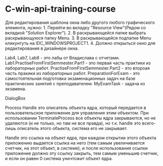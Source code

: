 # C-win-api-training-course

Для редактирования шаблона окна либо другого любого графического элемента, нужно:
	1. Перейти во вкладку "Resource View"(Рядом со вкладкой "Solution Explorer").
	2. В раскрывающейся папке выбрать раскрывающуюся папку Menu.
	3. В раскрывающейся подпапке Menu кликунтуть на IDC_WINDOWSPROJECT1.
	4. Должно открыться окно для редактирования в дизайнере окна.

Lab4, Lab7, Lab8 - это лабы от Владислава с отчетами.
Lab1.PractiseFromFirstSemmester.Part1 - это первая часть практики из лабораторных работ.
PractiseFromFirstSemmester.Part2 - это второая часть пракики из лабораторных работ.
PreparationForExam - это самостоятельная подготовка экзаменационных задач на базе практических занятий с преподавателем.
MyExamTask - задача из экзамена.
	
DialogBox

Process Handle это описатель объекта ядра, который передается в пользовательское приложение для управления этим объектом.
При использовании TerminateProcess все объекты ядра закрываются, но не удаляются (и не только, но там не все правда), но т.к. handle это всего-лишь описатель этого объекта, система его не закрывает.

Handle это ссылка на объект ядра, при каждом открытии этого объекта приложению выдается ссылка на него (тем самым увеличивается счетчик, на этот объект, в системе),
 и после использования ссылки приложение должно эту ссылку закрыть, тем самым уменьшив счетчик, и если он равен 0 система уничтожит объект ядра.
